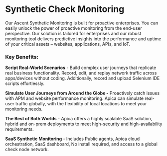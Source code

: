 # Synthetic Check Monitoring

Our Ascent Synthetic Monitoring is built for proactive enterprises. You can easily unlock the power of proactive monitoring from the end-user perspective. Our solution is tailored for enterprises and our robust monitoring tool delivers predictive insights into the performance and uptime of your critical assets – websites, applications, APIs, and IoT.

### Key Benefits:

**Script Real-World Scenarios** - Build complex user journeys that replicate real business functionality. Record, edit, and replay network traffic across apps/devices without coding. Additionally, record and upload Selenium IDE scripts effortlessly.&#x20;

**Simulate User Journeys from Around the Globe -** Proactively catch issues with APM and website performance monitoring. Apica can simulate real-user traffic globally, with the flexibility of local locations to meet your monitoring needs.&#x20;

**The Best of Both Worlds** - Apica offers a highly scalable SaaS solution, hybrid and on-prem deployments to meet high-security and high-availability requirements.&#x20;

**SaaS Synthetic Monitoring** - Includes Public agents, Apica cloud orchestration, SaaS dashboard, No install required, and access to a global check node network.
